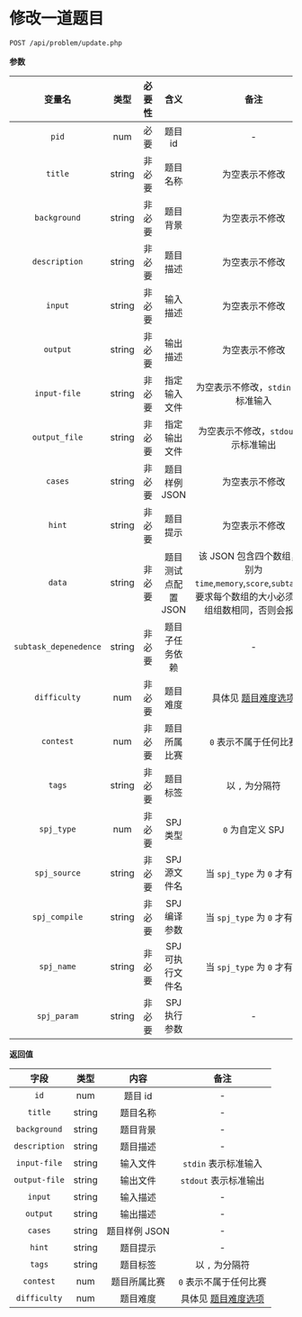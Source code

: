 # 修改一道题目

```bash
POST /api/problem/update.php
```

**参数**

|        变量名         |  类型  | 必要性 |        含义         |                             备注                             |
| :-------------------: | :----: | :----: | :-----------------: | :----------------------------------------------------------: |
|         `pid`         |  num   |  必要  |       题目 id       |                              -                               |
|        `title`        | string | 非必要 |      题目名称       |                        为空表示不修改                        |
|     `background`      | string | 非必要 |      题目背景       |                        为空表示不修改                        |
|     `description`     | string | 非必要 |      题目描述       |                        为空表示不修改                        |
|        `input`        | string | 非必要 |      输入描述       |                        为空表示不修改                        |
|       `output`        | string | 非必要 |      输出描述       |                        为空表示不修改                        |
|     `input-file`      | string | 非必要 |    指定输入文件     |             为空表示不修改，`stdin` 表示标准输入             |
|     `output_file`     | string | 非必要 |    指定输出文件     |            为空表示不修改，`stdout` 表示标准输出             |
|        `cases`        | string | 非必要 |    题目样例 JSON    |                        为空表示不修改                        |
|        `hint`         | string | 非必要 |      题目提示       |                        为空表示不修改                        |
|        `data`         | string | 非必要 | 题目测试点配置 JSON | 该 JSON 包含四个数组，分别为 `time`,`memory`,`score`,`subtask`，要求每个数组的大小必须与数组组数相同，否则会报错 |
| `subtask_depenedence` | string | 非必要 |   题目子任务依赖    |                              -                               |
|     `difficulty`      |  num   | 非必要 |      题目难度       |               具体见 [题目难度选项](#题目难度)               |
|       `contest`       |  num   | 非必要 |    题目所属比赛     |                    `0` 表示不属于任何比赛                    |
|        `tags`         | string | 非必要 |      题目标签       |                       以 `,` 为分隔符                        |
|      `spj_type`       |  num   | 非必要 |      SPJ 类型       |                       `0` 为自定义 SPJ                       |
|     `spj_source`      | string | 非必要 |    SPJ 源文件名     |                 当 `spj_type` 为 `0` 才有效                  |
|     `spj_compile`     | string | 非必要 |    SPJ 编译参数     |                 当 `spj_type` 为 `0` 才有效                  |
|      `spj_name`       | string | 非必要 |  SPJ 可执行文件名   |                 当 `spj_type` 为 `0` 才有效                  |
|      `spj_param`      | string | 非必要 |    SPJ 执行参数     |                              -                               |

**返回值**

|     字段      |  类型  |     内容      |               备注               |
| :-----------: | :----: | :-----------: | :------------------------------: |
|     `id`      |  num   |    题目 id    |                -                 |
|    `title`    | string |   题目名称    |                -                 |
| `background`  | string |   题目背景    |                -                 |
| `description` | string |   题目描述    |                -                 |
| `input-file`  | string |   输入文件    |       `stdin` 表示标准输入       |
| `output-file` | string |   输出文件    |      `stdout` 表示标准输出       |
|    `input`    | string |   输入描述    |                -                 |
|   `output`    | string |   输出描述    |                -                 |
|    `cases`    | string | 题目样例 JSON |                -                 |
|    `hint`     | string |   题目提示    |                -                 |
|    `tags`     | string |   题目标签    |         以 `,` 为分隔符          |
|   `contest`   |  num   | 题目所属比赛  |      `0` 表示不属于任何比赛      |
| `difficulty`  |  num   |   题目难度    | 具体见 [题目难度选项](#题目难度) |